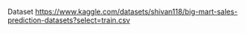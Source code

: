 Dataset
https://www.kaggle.com/datasets/shivan118/big-mart-sales-prediction-datasets?select=train.csv
